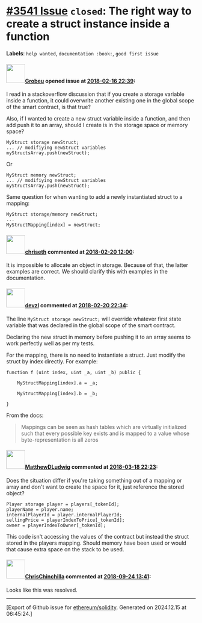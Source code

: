 # [\#3541 Issue](https://github.com/ethereum/solidity/issues/3541) `closed`: The right way to create a struct instance inside a function
**Labels**: `help wanted`, `documentation :book:`, `good first issue`


#### <img src="https://avatars.githubusercontent.com/u/36551061?v=4" width="50">[Grobeu](https://github.com/Grobeu) opened issue at [2018-02-16 22:39](https://github.com/ethereum/solidity/issues/3541):

I read in a stackoverflow discussion that if you create a storage variable inside a function, it could overwrite another existing one in the global scope of the smart contract, is that true?

Also, if I wanted to create a new struct variable inside a function, and then add push it to an array, should I create is in the storage space or memory space?

```
MyStruct storage newStruct;
... // modifiying newStruct variables
myStructsArray.push(newStruct);
```

Or

```
MyStruct memory newStruct;
... // modifiying newStruct variables
myStructsArray.push(newStruct);
```

Same question for when wanting to add a newly instantiated struct to a mapping:

```
MyStruct storage/memory newStruct;
...
MyStructMapping[index] = newStruct;
```

#### <img src="https://avatars.githubusercontent.com/u/9073706?v=4" width="50">[chriseth](https://github.com/chriseth) commented at [2018-02-20 12:00](https://github.com/ethereum/solidity/issues/3541#issuecomment-366955896):

It is impossible to allocate an object in storage. Because of that, the latter examples are correct. We should clarify this with examples in the documentation.

#### <img src="https://avatars.githubusercontent.com/u/17701838?u=349a23e9e28fd881a791e5cb44e649517ba39a0b&v=4" width="50">[devzl](https://github.com/devzl) commented at [2018-02-20 22:34](https://github.com/ethereum/solidity/issues/3541#issuecomment-367144539):

The line `MyStruct storage newStruct;` will override whatever first state variable that was declared in the global scope of the smart contract.

Declaring the new struct in memory before pushing it to an array seems to work perfectly well as per my tests.

For the mapping, there is no need to instantiate a struct. Just modify the struct by index directly. For example:

    function f (uint index, uint _a, uint _b) public {

        MyStructMapping[index].a = _a;

        MyStructMapping[index].b = _b;

    }

From the docs: 

> Mappings can be seen as hash tables which are virtually initialized such that every possible key exists and is mapped to a value whose byte-representation is all zeros

#### <img src="https://avatars.githubusercontent.com/u/6557206?u=506f4c6b17549c5b39edb663907477c610ccfaf4&v=4" width="50">[MatthewDLudwig](https://github.com/MatthewDLudwig) commented at [2018-03-18 22:23](https://github.com/ethereum/solidity/issues/3541#issuecomment-374057719):

Does the situation differ if you're taking something out of a mapping or array and don't want to create the space for it, just reference the stored object?

    Player storage player = players[_tokenId];
    playerName = player.name;
    internalPlayerId = player.internalPlayerId;
    sellingPrice = playerIndexToPrice[_tokenId];
    owner = playerIndexToOwner[_tokenId];


This code isn't accessing the values of the contract but instead the struct stored in the players mapping.  Should memory have been used or would that cause extra space on the stack to be used.

#### <img src="https://avatars.githubusercontent.com/u/42080?u=54f700afa4263a5f86d2036b7ae598c2a2b419c0&v=4" width="50">[ChrisChinchilla](https://github.com/ChrisChinchilla) commented at [2018-09-24 13:41](https://github.com/ethereum/solidity/issues/3541#issuecomment-423978482):

Looks like this was resolved.


-------------------------------------------------------------------------------



[Export of Github issue for [ethereum/solidity](https://github.com/ethereum/solidity). Generated on 2024.12.15 at 06:45:24.]
